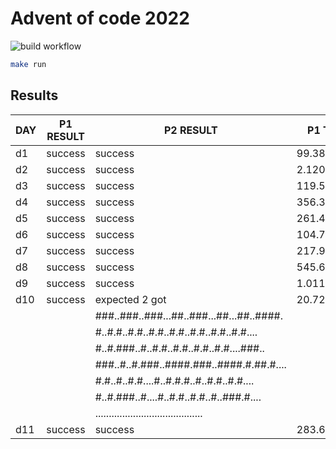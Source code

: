 # Advent of code 2022
![build workflow](https://github.com/rickardenglund/aoc2022/actions/workflows/build.yaml/badge.svg)

``` bash
make run
```

## Results
| DAY | P1 RESULT |                P2 RESULT                 |  P1 TIME   |   P2 TIME   |
|-----|-----------|------------------------------------------|------------|-------------|
| d1  | success   | success                                  | 99.383µs   | 71.461µs    |
| d2  | success   | success                                  | 2.12029ms  | 2.390065ms  |
| d3  | success   | success                                  | 119.528µs  | 968.92µs    |
| d4  | success   | success                                  | 356.346µs  | 331.189µs   |
| d5  | success   | success                                  | 261.441µs  | 244.786µs   |
| d6  | success   | success                                  | 104.778µs  | 938.848µs   |
| d7  | success   | success                                  | 217.998µs  | 203.751µs   |
| d8  | success   | success                                  | 545.615µs  | 5.209008ms  |
| d9  | success   | success                                  | 1.011281ms | 1.306006ms  |
| d10 | success   | expected 2 got                           | 20.723µs   | 34.581µs    |
|     |           | ###..###..###...##..###...##...##..####. |            |             |
|     |           | #..#.#..#.#..#.#..#.#..#.#..#.#..#.#.... |            |             |
|     |           | #..#.###..#..#.#..#.#..#.#..#.#....###.. |            |             |
|     |           | ###..#..#.###..####.###..####.#.##.#.... |            |             |
|     |           | #.#..#..#.#....#..#.#.#..#..#.#..#.#.... |            |             |
|     |           | #..#.###..#....#..#.#..#.#..#..###.#.... |            |             |
|     |           | ........................................ |            |             |
| d11 | success   | success                                  | 283.697µs  | 33.566163ms |
